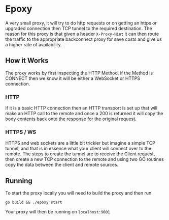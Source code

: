 # Epoxy

A very small proxy, it will try to do http requests or on getting an https or upgraded connection then TCP tunnel to the required destination.
The reason for this proxy is that given a header `X-Proxy-Hint` it can then route the traffic to the appropriate backconnect proxy for save costs and give us a higher rate of availability.

## How it Works
The proxy works by first inspecting the HTTP Method, if the Method is CONNECT then we know it will be either a WebSocket or HTTPS connection. 

### HTTP
If it is a basic HTTP connection then an HTTP transport is set up that will make an HTTP call to the remote and once a 200 is returned it will copy the body contents back onto the response for the original request. 

### HTTPS / WS
HTTPS and web sockets are a little bit trickier but imagine a simple TCP tunnel, and that is in essence what your client will connect over to the remote. The steps to create the tunnel are to receive the Client request, then create a new TCP connection to the remote and using two GO routines copy the data between the client and remote sources. 

## Running
To start the proxy locally you will need to build the proxy and then run

```
go build && ./epoxy start
```

Your proxy will then be running on `localhost:9001`

